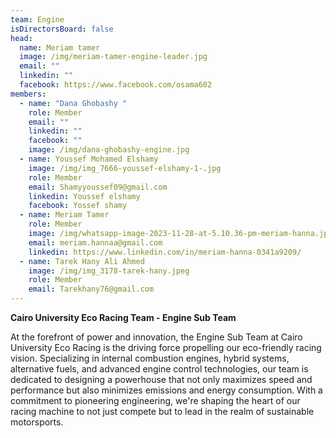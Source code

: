 ```yaml
---
team: Engine
isDirectorsBoard: false
head:
  name: Meriam tamer
  image: /img/meriam-tamer-engine-leader.jpg
  email: ""
  linkedin: ""
  facebook: https://www.facebook.com/osama602
members:
  - name: "Dana Ghobashy "
    role: Member
    email: ""
    linkedin: ""
    facebook: ""
    image: /img/dana-ghobashy-engine.jpg
  - name: Youssef Mohamed Elshamy
    image: /img/img_7666-youssef-elshamy-1-.jpg
    role: Member
    email: Shamyyoussef09@gmail.com
    linkedin: Youssef elshamy
    facebook: Yossef shamy
  - name: Meriam Tamer
    role: Member
    image: /img/whatsapp-image-2023-11-28-at-5.10.36-pm-meriam-hanna.jpeg
    email: meriam.hannaa@gmail.com
    linkedin: https://www.linkedin.com/in/meriam-hanna-0341a9209/
  - name: Tarek Hany Ali Ahmed
    image: /img/img_3178-tarek-hany.jpeg
    role: Member
    email: Tarekhany76@gmail.com
---
```

**Cairo University Eco Racing Team - Engine Sub Team**

At the forefront of power and innovation, the Engine Sub Team at Cairo University Eco Racing is the driving force propelling our eco-friendly racing vision. Specializing in internal combustion engines, hybrid systems, alternative fuels, and advanced engine control technologies, our team is dedicated to designing a powerhouse that not only maximizes speed and performance but also minimizes emissions and energy consumption. With a commitment to pioneering engineering, we're shaping the heart of our racing machine to not just compete but to lead in the realm of sustainable motorsports.